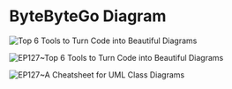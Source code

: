 # ByteByteGo Diagram

![Top 6 Tools to Turn Code into Beautiful Diagrams](https://ngte-superbed.oss-cn-beijing.aliyuncs.com/uPic/wEXtWwcCdNqt.webp)

![EP127~Top 6 Tools to Turn Code into Beautiful Diagrams](https://ngte-superbed.oss-cn-beijing.aliyuncs.com/uPic/u0DGC2k4BHDj.png)

![EP127~A Cheatsheet for UML Class Diagrams](https://ngte-superbed.oss-cn-beijing.aliyuncs.com/uPic/mGPBHdEnbWnu.png)
